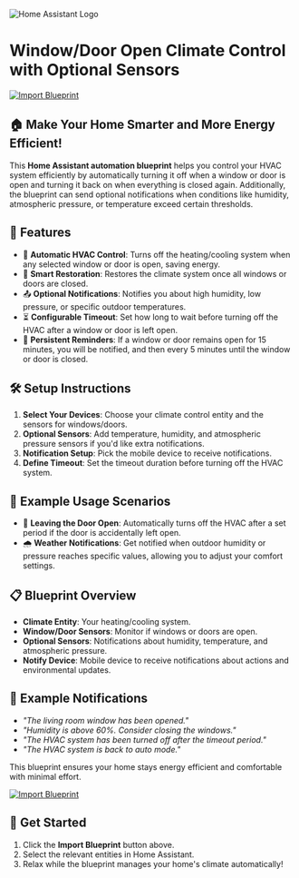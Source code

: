 ![Home Assistant Logo](https://www.home-assistant.io/images/blog/2023-09-ha10/home-assistant-logo-new.png)

# Window/Door Open Climate Control with Optional Sensors

[![Import Blueprint](https://my.home-assistant.io/badges/blueprint_import.svg)](https://my.home-assistant.io/redirect/blueprint_import/?blueprint_url=https://github.com/michaelheichler/hass-blueprint-thermostat/hass-blueprint-thermostat.yaml)

## 🏠 Make Your Home Smarter and More Energy Efficient!

This **Home Assistant automation blueprint** helps you control your HVAC system efficiently by automatically turning it off when a window or door is open and turning it back on when everything is closed again. Additionally, the blueprint can send optional notifications when conditions like humidity, atmospheric pressure, or temperature exceed certain thresholds.

## 🚀 Features
- 🏰 **Automatic HVAC Control**: Turns off the heating/cooling system when any selected window or door is open, saving energy.
- 🔄 **Smart Restoration**: Restores the climate system once all windows or doors are closed.
- 📤 **Optional Notifications**: Notifies you about high humidity, low pressure, or specific outdoor temperatures.
- ⏳ **Configurable Timeout**: Set how long to wait before turning off the HVAC after a window or door is left open.
- 🔔 **Persistent Reminders**: If a window or door remains open for 15 minutes, you will be notified, and then every 5 minutes until the window or door is closed.

## 🛠️ Setup Instructions
1. **Select Your Devices**: Choose your climate control entity and the sensors for windows/doors.
2. **Optional Sensors**: Add temperature, humidity, and atmospheric pressure sensors if you'd like extra notifications.
3. **Notification Setup**: Pick the mobile device to receive notifications.
4. **Define Timeout**: Set the timeout duration before turning off the HVAC system.

## 🌟 Example Usage Scenarios
- 🚶 **Leaving the Door Open**: Automatically turns off the HVAC after a set period if the door is accidentally left open.
- 🌧 **Weather Notifications**: Get notified when outdoor humidity or pressure reaches specific values, allowing you to adjust your comfort settings.

## 📋 Blueprint Overview
- **Climate Entity**: Your heating/cooling system.
- **Window/Door Sensors**: Monitor if windows or doors are open.
- **Optional Sensors**: Notifications about humidity, temperature, and atmospheric pressure.
- **Notify Device**: Mobile device to receive notifications about actions and environmental updates.

## 📢 Example Notifications
- *"The living room window has been opened."*
- *"Humidity is above 60%. Consider closing the windows."*
- *"The HVAC system has been turned off after the timeout period."*
- *"The HVAC system is back to auto mode."*

This blueprint ensures your home stays energy efficient and comfortable with minimal effort.

[![Import Blueprint](https://my.home-assistant.io/badges/blueprint_import.svg)](https://my.home-assistant.io/redirect/blueprint_import/?blueprint_url=https%3A%2F%2Fgithub.com%2Fyour-repo%2Fwindow_door_climate_blueprint.yaml)

## 🏁 Get Started
1. Click the **Import Blueprint** button above.
2. Select the relevant entities in Home Assistant.
3. Relax while the blueprint manages your home's climate automatically!

